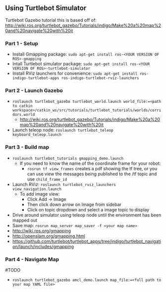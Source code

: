 ## Using Turtlebot Simulator

Turtlebot Gazebo tutorial this is based off of: http://wiki.ros.org/turtlebot_gazebo/Tutorials/indigo/Make%20a%20map%20and%20navigate%20with%20it

### Part 1 - Setup
- Install Gmapping package: `sudo apt-get install ros-<YOUR VERSION OF ROS>-gmapping`
- Intall Turtlebot simulator package: `sudo apt-get install ros-<YOUR VERSION OF ROS>-turtlebot-simulator`
- Install RViz launchers for convenience: `sudo apt-get install ros-indigo-turtlebot-apps ros-indigo-turtlebot-rviz-launchers`

### Part 2 - Launch Gazebo 
- `roslaunch turtlebot_gazebo turtlebot_world.launch world_file:=<path to catkin workspace>/catkin_ws/src/tutorials/turtlebot_tutorials/worlds/corridors.world`
  - http://wiki.ros.org/turtlebot_gazebo/Tutorials/indigo/Make%20a%20map%20and%20navigate%20with%20it
- Launch teleop node: `roslaunch turtlebot_teleop keyboard_teleop.launch`

### Part 3 - Build map
- `roslaunch turtlebot_tutorials gmapping_demo.launch`
  - If you need to know the name of the coordinate frame for your robot:
    - `rosrun tf view_frames` creates a pdf showing the tf tree, or you can use view the messages being published to the /tf topic and use `child_frame_id`
- Launch RViz: `roslaunch turtlebot_rviz_launchers view_navigation.launch`
  - To add image view:
      - Click Add -> Image 
      - Then click down arrow on Image from sidebar
      - Click on topic dropdown and select a image topic to display
- Drive around simulator using teleop node until the environment has been mapped out
- Save map: `rosrun map_server map_saver -f <your map name>`
- http://wiki.ros.org/gmapping
- http://openslam.org/gmapping.html
- https://github.com/turtlebot/turtlebot_apps/tree/indigo/turtlebot_navigation/launch/includes/gmapping

### Part 4 - Navigate Map
#TODO
- `roslaunch turtlebot_gazebo amcl_demo.launch map_file:=<full path to your map YAML file>`


